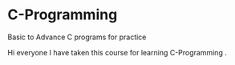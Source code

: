 # C-Programming
Basic to Advance C programs for practice

Hi everyone I have taken this course for learning C-Programming .

